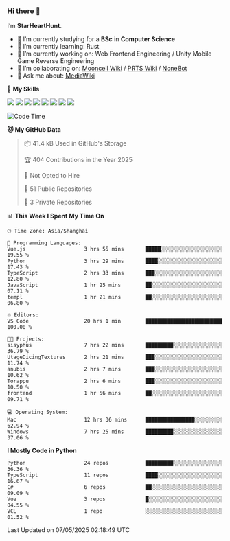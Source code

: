 ### Hi there 👋

I’m **StarHeartHunt**.

- 🏫 I’m currently studying for a **BSc** in **Computer Science**
- 🌱 I’m currently learning: Rust
- 🔭 I’m currently working on: Web Frontend Engineering / Unity Mobile Game Reverse Engineering
- 👯 I’m collaborating on: [Mooncell Wiki](https://fgo.wiki/) / [PRTS Wiki](http://prts.wiki/) / [NoneBot](https://github.com/nonebot)
- 💬 Ask me about: [MediaWiki](https://www.mediawiki.org)

🌟 **My Skills**

![](https://img.shields.io/badge/-Python-3e74a2?style=flat-square&logo=Python&logoColor=fff)
![](https://img.shields.io/badge/-Node.js-339933?style=flat-square&logo=node.js&logoColor=fff)
![](https://img.shields.io/badge/-Vue-4fc08d?style=flat-square&logo=vue.js&logoColor=fff)
![](https://img.shields.io/badge/-React-2d98ce?style=flat-square&logo=React&logoColor=fff)
![](https://img.shields.io/badge/-TypeScript-3178C6?style=flat-square&logo=TypeScript&logoColor=fff)
![](https://img.shields.io/badge/-Docker-2496ED?style=flat-square&logo=Docker&logoColor=fff)
![](https://img.shields.io/badge/-Linux-000000?style=flat-square&logo=Linux&logoColor=fff)
![](https://img.shields.io/badge/-Dotnet-512bd4?style=flat-square&logo=.net&logoColor=fff)

<!--START_SECTION:waka-->
![Code Time](http://img.shields.io/badge/Code%20Time-1%2C584%20hrs-blue)

**🐱 My GitHub Data** 

> 📦 41.4 kB Used in GitHub's Storage 
 > 
> 🏆 404 Contributions in the Year 2025
 > 
> 🚫 Not Opted to Hire
 > 
> 📜 51 Public Repositories 
 > 
> 🔑 3 Private Repositories 
 > 
📊 **This Week I Spent My Time On** 

```text
🕑︎ Time Zone: Asia/Shanghai

💬 Programming Languages: 
Vue.js                   3 hrs 55 mins       █████░░░░░░░░░░░░░░░░░░░░   19.55 % 
Python                   3 hrs 29 mins       ████░░░░░░░░░░░░░░░░░░░░░   17.43 % 
TypeScript               2 hrs 33 mins       ███░░░░░░░░░░░░░░░░░░░░░░   12.80 % 
JavaScript               1 hr 25 mins        ██░░░░░░░░░░░░░░░░░░░░░░░   07.11 % 
templ                    1 hr 21 mins        ██░░░░░░░░░░░░░░░░░░░░░░░   06.80 % 

🔥 Editors: 
VS Code                  20 hrs 1 min        █████████████████████████   100.00 % 

🐱‍💻 Projects: 
sisyphus                 7 hrs 22 mins       █████████░░░░░░░░░░░░░░░░   36.79 % 
UtageDicingTextures      2 hrs 21 mins       ███░░░░░░░░░░░░░░░░░░░░░░   11.74 % 
anubis                   2 hrs 7 mins        ███░░░░░░░░░░░░░░░░░░░░░░   10.62 % 
Torappu                  2 hrs 6 mins        ███░░░░░░░░░░░░░░░░░░░░░░   10.50 % 
frontend                 1 hr 56 mins        ██░░░░░░░░░░░░░░░░░░░░░░░   09.71 % 

💻 Operating System: 
Mac                      12 hrs 36 mins      ████████████████░░░░░░░░░   62.94 % 
Windows                  7 hrs 25 mins       █████████░░░░░░░░░░░░░░░░   37.06 % 
```

**I Mostly Code in Python** 

```text
Python                   24 repos            █████████░░░░░░░░░░░░░░░░   36.36 % 
TypeScript               11 repos            ████░░░░░░░░░░░░░░░░░░░░░   16.67 % 
C#                       6 repos             ██░░░░░░░░░░░░░░░░░░░░░░░   09.09 % 
Vue                      3 repos             █░░░░░░░░░░░░░░░░░░░░░░░░   04.55 % 
VCL                      1 repo              ░░░░░░░░░░░░░░░░░░░░░░░░░   01.52 % 
```




 Last Updated on 07/05/2025 02:18:49 UTC
<!--END_SECTION:waka-->
